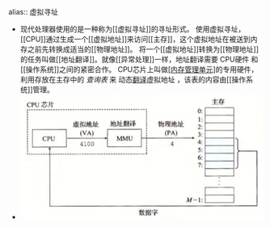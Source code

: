 alias:: 虚拟寻址

- 现代处理器使用的是一种称为[[虚拟寻址]]的寻址形式。
  使用虚拟寻址， [[CPU]]通过生成一个[[虚拟地址]]来访问[[主存]]，这个虚拟地址在被送到内存之前先转换成适当的[[物理地址]]。
  将一个[[虚拟地址]]转换为[[物理地址]]的任务叫做[[地址翻译]]。就像[[异常处理]]一样，地址翻译需要 CPU硬件 和[[操作系统]]之间的紧密合作。 
  CPU芯片上叫做[[内存管理单元]](MMU)的专用硬件，利用存放在主存中的 *查询表* 来 动态[翻译]([[地址翻译]])虚拟地址 ，该表的内容由[[操作系统]]管理。
- ![image.png](../assets/image_1701337059848_0.png)